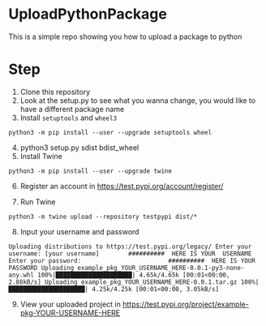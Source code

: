 UploadPythonPackage 
======================
This is a simple repo showing you how to upload a package to python




Step
==============================================

1. Clone this repository
2. Look at the setup.py to see what you wanna change, you would like to have a different package name
3. Install `setuptools` and `wheel3`

`python3 -m pip install --user --upgrade setuptools wheel`

4. python3 setup.py sdist bdist_wheel
5. Install Twine 

`python3 -m pip install --user --upgrade twine`

6. Register an account in  https://test.pypi.org/account/register/

7. Run Twine

`python3 -m twine upload --repository testpypi dist/*`

8. Input your username and password

`Uploading distributions to https://test.pypi.org/legacy/
Enter your username: [your username]        ##########  HERE IS YOUR  USERNAME
Enter your password:                        ##########  HERE IS YOUR  PASSWORD
Uploading example_pkg_YOUR_USERNAME_HERE-0.0.1-py3-none-any.whl
100%|█████████████████████| 4.65k/4.65k [00:01<00:00, 2.88kB/s]
Uploading example_pkg_YOUR_USERNAME_HERE-0.0.1.tar.gz
100%|█████████████████████| 4.25k/4.25k [00:01<00:00, 3.05kB/s]`

9. View your uploaded project in  https://test.pypi.org/project/example-pkg-YOUR-USERNAME-HERE

